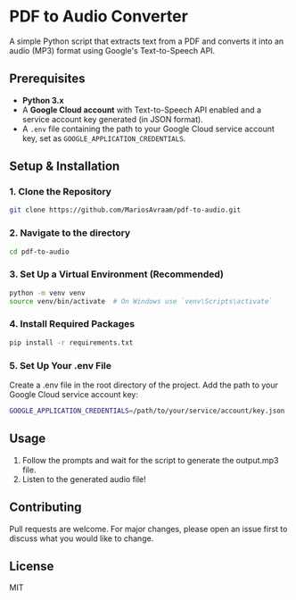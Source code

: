 # PDF to Audio Converter

A simple Python script that extracts text from a PDF and converts it into an audio (MP3) format using Google's Text-to-Speech API.

## Prerequisites

- **Python 3.x**
- A **Google Cloud account** with Text-to-Speech API enabled and a service account key generated (in JSON format).
- A `.env` file containing the path to your Google Cloud service account key, set as `GOOGLE_APPLICATION_CREDENTIALS`.

## Setup & Installation

### 1. Clone the Repository

```bash
git clone https://github.com/MariosAvraam/pdf-to-audio.git
```

### 2. Navigate to the directory
```bash
cd pdf-to-audio
```

### 3. Set Up a Virtual Environment (Recommended)
```bash
python -m venv venv
source venv/bin/activate  # On Windows use `venv\Scripts\activate`
```

### 4. Install Required Packages
```bash
pip install -r requirements.txt
```

### 5. Set Up Your .env File
Create a .env file in the root directory of the project. Add the path to your Google Cloud service account key:

```bash
GOOGLE_APPLICATION_CREDENTIALS=/path/to/your/service/account/key.json
```

## Usage

1. Follow the prompts and wait for the script to generate the output.mp3 file.
2. Listen to the generated audio file!

## Contributing
Pull requests are welcome. For major changes, please open an issue first to discuss what you would like to change.

## License
MIT